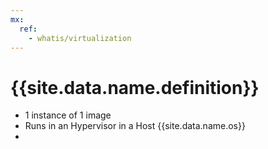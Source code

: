 ```yaml
---
mx:
  ref:
    - whatis/virtualization
---
```



# {{site.data.name.definition}}
- 1 instance of 1 image
- Runs in an Hypervisor in a Host {{site.data.name.os}}
- 

